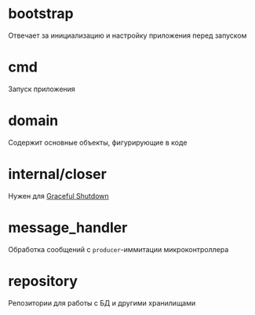 # bootstrap
Отвечает за инициализацию и настройку приложения перед запуском

# cmd
Запуск приложения

# domain
Содержит основные объекты, фигурирующие в коде

# internal/closer
Нужен для [Graceful Shutdown](https://habr.com/ru/articles/771626/)

# message_handler
Обработка сообщений с `producer`-иммитации микроконтроллера

# repository
Репозитории для работы с БД и другими хранилищами

